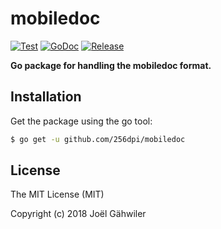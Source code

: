 # mobiledoc

[![Test](https://github.com/256dpi/mobiledoc/actions/workflows/test.yml/badge.svg)](https://github.com/256dpi/mobiledoc/actions/workflows/test.yml)
[![GoDoc](https://godoc.org/github.com/256dpi/mobiledoc?status.svg)](https://godoc.org/github.com/256dpi/mobiledoc)
[![Release](https://img.shields.io/github/release/256dpi/mobiledoc.svg)](https://github.com/256dpi/mobiledoc/releases)

**Go package for handling the mobiledoc format.**

## Installation

Get the package using the go tool:

```bash
$ go get -u github.com/256dpi/mobiledoc
```

## License

The MIT License (MIT)

Copyright (c) 2018 Joël Gähwiler
